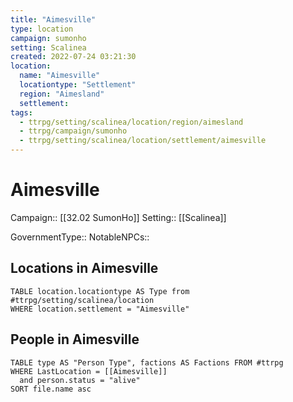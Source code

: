 ```yaml
---
title: "Aimesville"
type: location
campaign: sumonho
setting: Scalinea
created: 2022-07-24 03:21:30
location:
  name: "Aimesville"
  locationtype: "Settlement"
  region: "Aimesland"
  settlement: 
tags:
  - ttrpg/setting/scalinea/location/region/aimesland
  - ttrpg/campaign/sumonho
  - ttrpg/setting/scalinea/location/settlement/aimesville
---
```

# Aimesville

Campaign:: [[32.02 SumonHo]]
Setting:: [[Scalinea]]


GovernmentType::
NotableNPCs::


## Locations in Aimesville
```dataview
TABLE location.locationtype AS Type from #ttrpg/setting/scalinea/location
WHERE location.settlement = "Aimesville"
```

## People in Aimesville

```dataview
TABLE type AS "Person Type", factions AS Factions FROM #ttrpg 
WHERE LastLocation = [[Aimesville]]
  and person.status = "alive"
SORT file.name asc
```

